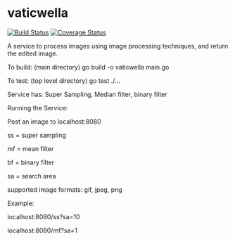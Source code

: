 # vaticwella
[![Build Status](https://travis-ci.org/horvatic/vaticwella.svg?branch=master)](https://travis-ci.org/horvatic/vaticwella) [![Coverage Status](https://coveralls.io/repos/github/horvatic/vaticwella/badge.svg?branch=master)](https://coveralls.io/github/horvatic/vaticwella?branch=master)

A service to process images using image processing techniques, and return the edited image.

To build: (main directory) go build -o vaticwella main.go

To test: (top level directory) go test ./...

Service has: 
	Super Sampling,	Median filter, binary filter

Running the Service:

Post an image to localhost:8080

ss = super sampling

mf = mean filter

bf = binary filter

sa = search area

supported image formats: gif, jpeg, png

Example: 

localhost:8080/ss?sa=10

localhost:8080/mf?sa=1

